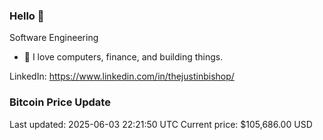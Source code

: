 ### Hello 🤙  

Software Engineering

- 🔭 I love computers, finance, and building things.
  
LinkedIn: https://www.linkedin.com/in/thejustinbishop/  















































































































































































































































































































































































































































































































































































































































### Bitcoin Price Update
Last updated: 2025-06-03 22:21:50 UTC
Current price: $105,686.00 USD
